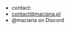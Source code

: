- contact:
- contact@maciana.pl
- @maciana on Discord
<!---
macianaa/macianaa is a ✨ special ✨ repository because its `README.md` (this file) appears on your GitHub profile.
You can click the Preview link to take a look at your changes.
--->
